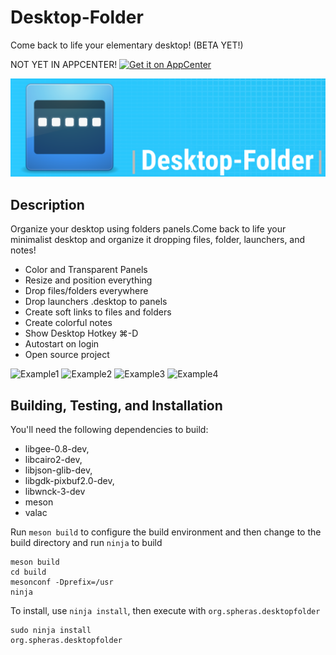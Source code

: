 # Desktop-Folder
Come back to life your elementary desktop!  (BETA YET!)

NOT YET IN APPCENTER!
[![Get it on AppCenter](https://appcenter.elementary.io/badge.svg)](https://appcenter.elementary.io/org.spheras.desktopfolder)

![Desktop-Folder Banner](https://raw.githubusercontent.com/spheras/Desktop-Folder/master/etc/banner.png)

## Description
Organize your desktop using folders panels.Come back to life your minimalist desktop and organize it dropping files, folder, launchers, and notes!
- Color and Transparent Panels
- Resize and position everything
- Drop files/folders everywhere
- Drop launchers .desktop to panels
- Create soft links to files and folders
- Create colorful notes
- Show Desktop Hotkey ⌘-D
- Autostart on login
- Open source project

![Example1](https://raw.githubusercontent.com/spheras/Desktop-Folder/master/etc/gif01.gif)
![Example2](https://raw.githubusercontent.com/spheras/Desktop-Folder/master/etc/gif02.gif)
![Example3](https://raw.githubusercontent.com/spheras/Desktop-Folder/master/etc/gif03.gif)
![Example4](https://raw.githubusercontent.com/spheras/Desktop-Folder/master/etc/gif04.gif)


## Building, Testing, and Installation
You'll need the following dependencies to build:

* libgee-0.8-dev,
* libcairo2-dev,
* libjson-glib-dev,
* libgdk-pixbuf2.0-dev,
* libwnck-3-dev
* meson
* valac

Run `meson build` to configure the build environment and then change to the build directory and run `ninja` to build

    meson build
    cd build
    mesonconf -Dprefix=/usr
    ninja

To install, use `ninja install`, then execute with `org.spheras.desktopfolder`

    sudo ninja install
    org.spheras.desktopfolder
